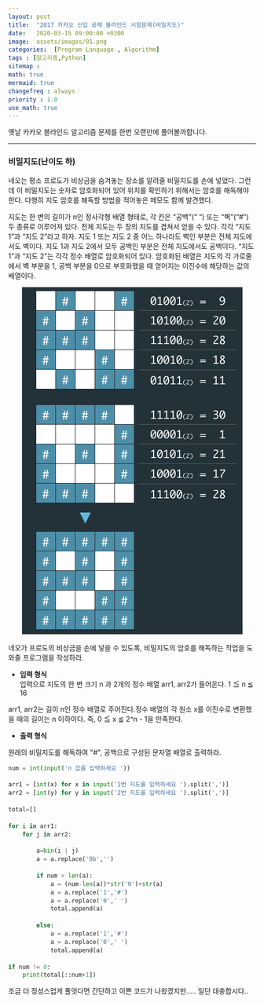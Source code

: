 ```yaml
---
layout: post
title:  "2017 카카오 신입 공채 블라인드 시험문제(비밀지도)"
date:   2020-03-15 09:00:00 +0300
image:  assets/images/01.png
categories:  [Program Language , Algorithm]
tags : [알고리즘,Python]
sitemap :
math: true
mermaid: true
changefreq : always
priority : 1.0
use_math: true
---
```



옛날 카카오 블라인드 알고리즘 문제를 한번 오랜만에 풀어볼까합니다. 

---------

### 비밀지도(난이도 하)

네오는 평소 프로도가 비상금을 숨겨놓는 장소를 알려줄 비밀지도를 손에 넣었다. 그런데 이 비밀지도는 숫자로 암호화되어 있어 위치를 확인하기 위해서는 암호를 해독해야 한다. 다행히 지도 암호를 해독할 방법을 적어놓은 메모도 함께 발견했다.

지도는 한 변의 길이가 n인 정사각형 배열 형태로, 각 칸은 “공백”(“ “) 또는 “벽”(“#”) 두 종류로 이루어져 있다.
전체 지도는 두 장의 지도를 겹쳐서 얻을 수 있다. 각각 “지도 1”과 “지도 2”라고 하자. 지도 1 또는 지도 2 중 어느 하나라도 벽인 부분은 전체 지도에서도 벽이다. 지도 1과 지도 2에서 모두 공백인 부분은 전체 지도에서도 공백이다.
“지도 1”과 “지도 2”는 각각 정수 배열로 암호화되어 있다.
암호화된 배열은 지도의 각 가로줄에서 벽 부분을 1, 공백 부분을 0으로 부호화했을 때 얻어지는 이진수에 해당하는 값의 배열이다.



<center><img src="../assets//images/01.png" ></center>


네오가 프로도의 비상금을 손에 넣을 수 있도록, 비밀지도의 암호를 해독하는 작업을 도와줄 프로그램을 작성하라.   


* **입력 형식**  
입력으로 지도의 한 변 크기 n 과 2개의 정수 배열 arr1, arr2가 들어온다. 1 ≦ n ≦ 16  

arr1, arr2는 길이 n인 정수 배열로 주어진다.정수 배열의 각 원소 x를 이진수로 변환했을 때의 길이는 n 이하이다. 즉, 0 ≦ x ≦ 2^n - 1을 만족한다.


* **출력 형식**  

원래의 비밀지도를 해독하여 "#", 공백으로 구성된 문자열 배열로 출력하라.


```python
num = int(input('n 값을 입력하세요 '))

arr1 = [int(x) for x in input('1번 지도를 입력하세요 ').split(',')]
arr2 = [int(y) for y in input('2번 지도를 입력하세요 ').split(',')]

total=[]

for i in arr1:    
    for j in arr2:

        a=bin(i | j)
        a = a.replace('0b','')

        if num > len(a):
            a = (num-len(a))*str('0')+str(a)
            a = a.replace('1','#') 
            a = a.replace('0',' ') 
            total.append(a)

        else:
            a = a.replace('1','#') 
            a = a.replace('0',' ') 
            total.append(a)

if num != 0:       
    print(total[::num+1])     
```

조금 더 정성스럽게 풀엇다면 간단하고 이쁜 코드가 나왔겠지만..... 일단 대충합시다..